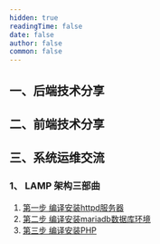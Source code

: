 ```yaml
---
hidden: true
readingTime: false
date: false
author: false
common: false
---
```




## 一、后端技术分享

## 二、前端技术分享

## 三、系统运维交流

### 1、 LAMP 架构三部曲

1. [ 第一步 编译安装httpd服务器 ](./linux-lamp/first)
2. [ 第二步 编译安装mariadb数据库环境](./linux-lamp/second)
3. [ 第三步 编译安装PHP ](./linux-lamp/third)
